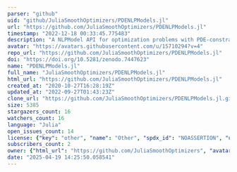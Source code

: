 ```yaml
---
parser: "github"
uid: "github/JuliaSmoothOptimizers/PDENLPModels.jl"
url: "https://github.com/JuliaSmoothOptimizers/PDENLPModels.jl"
timestamp: "2022-12-18 00:33:45.775483"
description: "A NLPModel API for optimization problems with PDE-constraints"
avatar: "https://avatars.githubusercontent.com/u/15710294?v=4"
repo_url: "https://github.com/JuliaSmoothOptimizers/PDENLPModels.jl"
doi: "https://doi.org/10.5281/zenodo.7447623"
name: "PDENLPModels.jl"
full_name: "JuliaSmoothOptimizers/PDENLPModels.jl"
html_url: "https://github.com/JuliaSmoothOptimizers/PDENLPModels.jl"
created_at: "2020-10-27T16:28:19Z"
updated_at: "2022-09-27T01:43:23Z"
clone_url: "https://github.com/JuliaSmoothOptimizers/PDENLPModels.jl.git"
size: 5385
stargazers_count: 16
watchers_count: 16
language: "Julia"
open_issues_count: 14
license: {"key": "other", "name": "Other", "spdx_id": "NOASSERTION", "url": null, "node_id": "MDc6TGljZW5zZTA="}
subscribers_count: 2
owner: {"html_url": "https://github.com/JuliaSmoothOptimizers", "avatar_url": "https://avatars.githubusercontent.com/u/15710294?v=4", "login": "JuliaSmoothOptimizers", "type": "Organization"}
date: "2025-04-19 14:25:50.058541"
---
```

